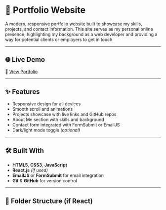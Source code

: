# 💼 Portfolio Website

A modern, responsive portfolio website built to showcase my skills, projects, and contact information. This site serves as my personal online presence, highlighting my background as a web developer and providing a way for potential clients or employers to get in touch.

---

## 🌐 Live Demo

🔗 [View Portfolio](https://your-portfolio-link.com)

---

## ✨ Features

- Responsive design for all devices
- Smooth scroll and animations
- Projects showcase with live links and GitHub repos
- About Me section with skills and background
- Contact form integrated with FormSubmit or EmailJS
- Dark/light mode toggle *(optional)*

---

## 🛠️ Built With

- **HTML5**, **CSS3**, **JavaScript**
- **React.js** *(if used)*
- **EmailJS** or **FormSubmit** for email integration
- **Git** & **GitHub** for version control

---

## 📁 Folder Structure (if React)


